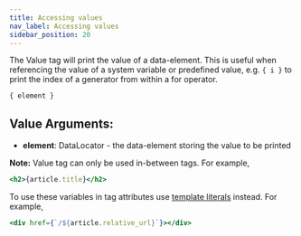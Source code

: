 ```yaml
---
title: Accessing values
nav_label: Accessing values
sidebar_position: 20
---
```


The Value tag will print the value of a data-element. This is useful when referencing the value of a system variable or predefined value, e.g. `{ i }` to print the index of a generator from within a for operator.

```
{ element }
```

## Value Arguments:

* **element**: DataLocator - the data-element storing the value to be printed



**Note:** Value tag can only be used in-between tags. For example,

```jsx
<h2>{article.title}</h2>
```

To use these variables in tag attributes use [template literals](https://www.w3schools.com/js/js\_string\_templates.asp) instead. For example,

```jsx
<div href={`/${article.relative_url}`}></div>
```
